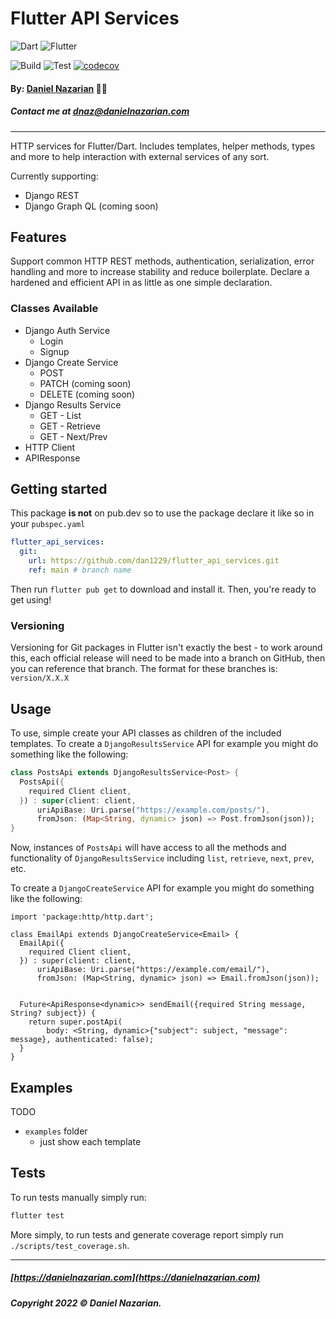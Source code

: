 # Flutter API Services

![Dart](https://img.shields.io/badge/dart-%230175C2.svg?style=for-the-badge&logo=dart&logoColor=white)
![Flutter](https://img.shields.io/badge/Flutter-%2302569B.svg?style=for-the-badge&logo=Flutter&logoColor=white)


![Build](https://github.com/dan1229/flutter_api_services/actions/workflows/build.yml/badge.svg)
![Test](https://github.com/dan1229/flutter_api_services/actions/workflows/test.yml/badge.svg)
[![codecov](https://codecov.io/gh/dan1229/flutter_api_services/branch/main/graph/badge.svg?token=4WK2ND8R75)](https://codecov.io/gh/dan1229/flutter_api_services)

#### By: [Daniel Nazarian](https://danielnazarian) 🐧👹
##### Contact me at <dnaz@danielnazarian.com>

-------------------------------------------------------

HTTP services for Flutter/Dart. Includes templates, helper methods, types and more to help
interaction with external services of any sort.

Currently supporting:

- Django REST
- Django Graph QL (coming soon)

## Features

Support common HTTP REST methods, authentication, serialization, error handling and more to increase
stability and reduce boilerplate. Declare a hardened and efficient API in as little as one simple
declaration.

### Classes Available

- Django Auth Service
    - Login
    - Signup
- Django Create Service
    - POST
    - PATCH (coming soon)
    - DELETE (coming soon)
- Django Results Service
    - GET - List
    - GET - Retrieve
    - GET - Next/Prev
- HTTP Client
- APIResponse

## Getting started

This package **is not** on pub.dev so to use the package declare it like so in your `pubspec.yaml`

```yaml
flutter_api_services:
  git:
    url: https://github.com/dan1229/flutter_api_services.git
    ref: main # branch name
```

Then run `flutter pub get` to download and install it. Then, you're ready to get using!

### Versioning

Versioning for Git packages in Flutter isn't exactly the best - to work around this, each official
release will need to be made into a branch on GitHub, then you can reference that branch. The format
for these branches is:
`version/X.X.X`

## Usage

To use, simple create your API classes as children of the included templates. To create
a `DjangoResultsService` API for example you might do something like the following:

```dart
class PostsApi extends DjangoResultsService<Post> {
  PostsApi({
    required Client client,
  }) : super(client: client,
      uriApiBase: Uri.parse("https://example.com/posts/"),
      fromJson: (Map<String, dynamic> json) => Post.fromJson(json));
}
```

Now, instances of `PostsApi` will have access to all the methods and functionality
of `DjangoResultsService` including `list`, `retrieve`, `next`, `prev`, etc.

To create a `DjangoCreateService` API for example you might do something like the following:

```darta
import 'package:http/http.dart';

class EmailApi extends DjangoCreateService<Email> {
  EmailApi({
    required Client client,
  }) : super(client: client,
      uriApiBase: Uri.parse("https://example.com/email/"),
      fromJson: (Map<String, dynamic> json) => Email.fromJson(json));


  Future<ApiResponse<dynamic>> sendEmail({required String message, String? subject}) {
    return super.postApi(
        body: <String, dynamic>{"subject": subject, "message": message}, authenticated: false);
  }
}
```

## Examples

TODO

- `examples` folder
    - just show each template

## Tests

To run tests manually simply run:

```bash
flutter test
```

More simply, to run tests and generate coverage report simply run `./scripts/test_coverage.sh`.


-------------------------------------------------------

##### [https://danielnazarian.com](https://danielnazarian.com)

##### Copyright 2022 © Daniel Nazarian.
